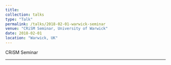 ```yaml
---
title:
collection: talks
type: "Talk"
permalink: /talks/2018-02-01-warwick-seminar
venue: "CRiSM Seminar, University of Warwick"
date: 2018-02-01
location: "Warwick, UK"
---
```


CRiSM Seminar

---
